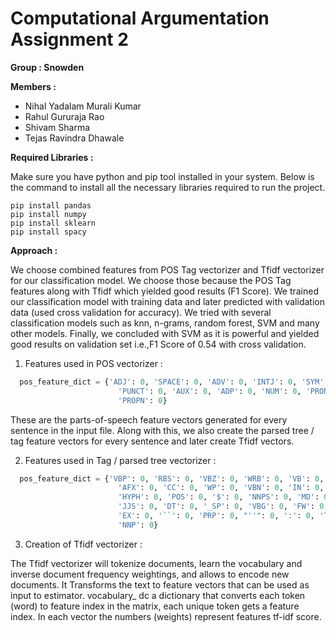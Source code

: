 # Computational Argumentation Assignment 2 
**Group : Snowden**

**Members :**

* Nihal Yadalam Murali Kumar
* Rahul Gururaja Rao
* Shivam Sharma
* Tejas Ravindra Dhawale

**Required Libraries :**

Make sure you have python and pip tool installed in your system. Below is the command to install all the necessary libraries required to run the project.

    pip install pandas
    pip install numpy
    pip install sklearn
    pip install spacy
  

**Approach :**

We choose combined features from POS Tag vectorizer and Tfidf vectorizer for our classification model. We choose those because the POS Tag features along with Tfidf which yielded good results (F1 Score). We trained our classification model with training data and later predicted with validation data (used cross validation for accuracy). We tried with several classification models such as knn, n-grams, random forest, SVM and many other models. Finally, we concluded with SVM as it is powerful and yielded good results on validation set i.e.,F1 Score of 0.54 with cross validation.  

1. Features used in POS vectorizer :
 
```python
  pos_feature_dict = {'ADJ': 0, 'SPACE': 0, 'ADV': 0, 'INTJ': 0, 'SYM': 0, 'VERB': 0, 'SCONJ': 0, 'PART': 0, 'X': 0,
                        'PUNCT': 0, 'AUX': 0, 'ADP': 0, 'NUM': 0, 'PRON': 0, 'NOUN': 0, 'DET': 0, 'CCONJ': 0,
                        'PROPN': 0}
```

These are the parts-of-speech feature vectors generated for every sentence in the input file. Along with this, we also create the parsed tree / tag feature vectors for every sentence and later create Tfidf vectors.

2. Features used in Tag / parsed tree vectorizer :

```python
  pos_feature_dict = {'VBP': 0, 'RBS': 0, 'VBZ': 0, 'WRB': 0, 'VB': 0, 'NNS': 0, 'WDT': 0, 'UH': 0, '-RRB-': 0,
                        'AFX': 0, 'CC': 0, 'WP': 0, 'VBN': 0, 'IN': 0, 'PRP$': 0, 'XX': 0, 'WP$': 0, 'RBR': 0, 'PDT': 0,
                        'HYPH': 0, 'POS': 0, '$': 0, 'NNPS': 0, 'MD': 0, '.': 0, 'VBD': 0, 'JJR': 0, 'NFP': 0, ',': 0,
                        'JJS': 0, 'DT': 0, '_SP': 0, 'VBG': 0, 'FW': 0, 'RP': 0, 'SYM': 0, 'LS': 0, 'CD': 0, 'RB': 0,
                        'EX': 0, '``': 0, 'PRP': 0, "''": 0, ':': 0, 'TO': 0, 'JJ': 0, 'ADD': 0, '-LRB-': 0, 'NN': 0,
                        'NNP': 0}
```

3. Creation of Tfidf vectorizer :

The Tfidf vectorizer will tokenize documents, learn the vocabulary and inverse document frequency weightings, and allows to encode new documents. It Transforms the text to feature vectors that can be used as input to estimator. vocabulary_ dc a dictionary that converts each token (word) to feature index in the matrix, each unique token gets a feature index. In each vector the numbers (weights) represent features tf-idf score.
    
   



